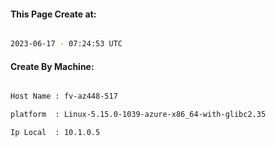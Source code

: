 
   
#### This Page Create at:

```bash

2023-06-17 - 07:24:53 UTC

```

#### Create By Machine:

```bash

Host Name : fv-az448-517

platform  : Linux-5.15.0-1039-azure-x86_64-with-glibc2.35

Ip Local  : 10.1.0.5

```

